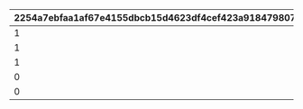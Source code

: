 |2254a7ebfaa1af67e4155dbcb15d4623df4cef423a91847980718775dd2ebbbd|f4821e494156c66bb8c135f8f62348ad3dfc66d0772322ccf72f0175dfe41744|3ab9dc9312ac02b291f55dfb5fbb4e9bb6407f67bc3406297253ac949b6d86ab|c8f4658a2cff348b04ae114e769d1c6e653d263306479b928e9bfcfd787a3fbd|c29da6b020ea87b4ffa5bd728aaf0d8af213184a6a9c70ece803b0135f97b5bb|ef127d8021dac3cda6bfcd312ccb23105a9a5eb00f29083ba80d02376ee06379|6969350c2d0fb720aa8d46060bb0acdfd1450d98a5450565336b4f76579d06d0|deae596f140973976be74e7ce22575b8b8e665cde64028c52e8a79e42203f002|d4a7c6397e9f21d0496053b003c3786ac042cec1bf1592136a443c08ab32e831|4b5cb546ef9cb72002c021a82aedfaae333a18b25e4e3fe05883d1901d2488e6|fcb97438e769bad7a7684b3a67065998d4f585fd9c99b352edec5fe1afa660e6|e1ec199df321384a7fac40c51443db24c30bfaf5b07cf77717598fda9873b247|
| --- | --- | --- | --- | --- | --- | --- | --- | --- | --- | --- | --- |
|1|50003|0|94002|1|1001|0|20003|23001|804100101|22003|10011|
|1|50003|1|94002|4|1002|1|91002|23001|804100201|22003|10021|
|1|50003|4|94002|7|1003|1|91002|23001|804100301|22003|10031|
|0|50003|7|94002|10|1004|1|91002|23001|0|22003|10040|
|0|21953|10|91002|11|1005|0|4104402|25021|0|140001|10050|